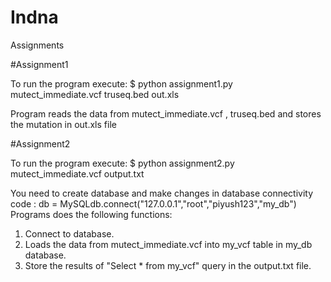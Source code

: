 # Indna
Assignments

#Assignment1

To run the program execute:
$ python assignment1.py mutect_immediate.vcf truseq.bed out.xls

Program reads the data from mutect_immediate.vcf , truseq.bed and stores the mutation in out.xls file 

#Assignment2

To run the program execute:
$  python assignment2.py mutect_immediate.vcf output.txt

You need to create database and make changes in database connectivity code : db = MySQLdb.connect("127.0.0.1","root","piyush123","my_db")
Programs does the following functions:
1. Connect to database.
2. Loads the data from mutect_immediate.vcf into my_vcf table in my_db database.
3. Store the results of "Select * from my_vcf" query in the output.txt file.

